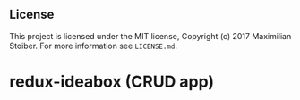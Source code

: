 ## License

This project is licensed under the MIT license, Copyright (c) 2017 Maximilian
Stoiber. For more information see `LICENSE.md`.

# redux-ideabox (CRUD app)
